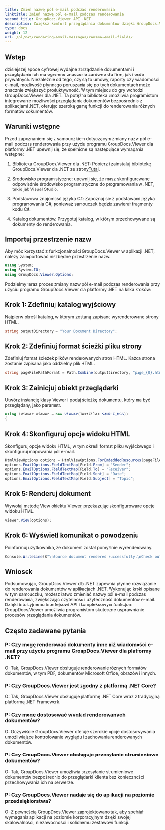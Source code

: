 ```yaml
---
title: Zmień nazwę pól e-mail podczas renderowania
linktitle: Zmień nazwę pól e-mail podczas renderowania
second_title: GroupDocs.Viewer API .NET
description: Zwiększ komfort przeglądania dokumentów dzięki GroupDocs.Viewer dla platformy .NET. Bezproblemowo renderuj i dostosowuj wiadomości e-mail.
type: docs
weight: 12
url: /pl/net/rendering-email-messages/rename-email-fields/
---
```

## Wstęp

dzisiejszej epoce cyfrowej wydajne zarządzanie dokumentami i przeglądanie ich ma ogromne znaczenie zarówno dla firm, jak i osób prywatnych. Niezależnie od tego, czy są to umowy, raporty czy wiadomości e-mail, możliwość płynnego poruszania się po tych dokumentach może znacznie zwiększyć produktywność. W tym miejscu do gry wchodzi GroupDocs.Viewer dla .NET. Ta potężna biblioteka umożliwia programistom integrowanie możliwości przeglądania dokumentów bezpośrednio z aplikacjami .NET, oferując szeroką gamę funkcji do renderowania różnych formatów dokumentów.

## Warunki wstępne

Przed zapoznaniem się z samouczkiem dotyczącym zmiany nazw pól e-mail podczas renderowania przy użyciu programu GroupDocs.Viewer dla platformy .NET upewnij się, że spełnione są następujące wymagania wstępne:

1.  Biblioteka GroupDocs.Viewer dla .NET: Pobierz i zainstaluj bibliotekę GroupDocs.Viewer dla .NET ze strony[Tutaj](https://releases.groupdocs.com/viewer/net/).

2. Środowisko programistyczne: upewnij się, że masz skonfigurowane odpowiednie środowisko programistyczne do programowania w .NET, takie jak Visual Studio.

3. Podstawowa znajomość języka C#: Zapoznaj się z podstawami języka programowania C#, ponieważ samouczek będzie zawierał fragmenty kodu C#.

4. Katalog dokumentów: Przygotuj katalog, w którym przechowywane są dokumenty do renderowania.

## Importuj przestrzenie nazw

Aby móc korzystać z funkcjonalności GroupDocs.Viewer w aplikacji .NET, należy zaimportować niezbędne przestrzenie nazw.

```csharp
using System;
using System.IO;
using GroupDocs.Viewer.Options;
```

Podzielmy teraz proces zmiany nazw pól e-mail podczas renderowania przy użyciu programu GroupDocs.Viewer dla platformy .NET na kilka kroków:

## Krok 1: Zdefiniuj katalog wyjściowy

Najpierw określ katalog, w którym zostaną zapisane wyrenderowane strony HTML.

```csharp
string outputDirectory = "Your Document Directory";
```

## Krok 2: Zdefiniuj format ścieżki pliku strony

Zdefiniuj format ścieżek plików renderowanych stron HTML. Każda strona zostanie zapisana jako oddzielny plik HTML.

```csharp
string pageFilePathFormat = Path.Combine(outputDirectory, "page_{0}.html");
```

## Krok 3: Zainicjuj obiekt przeglądarki

Utwórz instancję klasy Viewer i podaj ścieżkę dokumentu, który ma być przeglądany, jako parametr.

```csharp
using (Viewer viewer = new Viewer(TestFiles.SAMPLE_MSG))
{
```

## Krok 4: Skonfiguruj opcje widoku HTML

Skonfiguruj opcje widoku HTML, w tym określ format pliku wyjściowego i skonfiguruj mapowania pól e-mail.

```csharp
HtmlViewOptions options = HtmlViewOptions.ForEmbeddedResources(pageFilePathFormat);
options.EmailOptions.FieldTextMap[Field.From] = "Sender";
options.EmailOptions.FieldTextMap[Field.To] = "Receiver";
options.EmailOptions.FieldTextMap[Field.Sent] = "Date";
options.EmailOptions.FieldTextMap[Field.Subject] = "Topic";
```

## Krok 5: Renderuj dokument

Wywołaj metodę View obiektu Viewer, przekazując skonfigurowane opcje widoku HTML.

```csharp
viewer.View(options);
```

## Krok 6: Wyświetl komunikat o powodzeniu

Poinformuj użytkownika, że dokument został pomyślnie wyrenderowany.

```csharp
Console.WriteLine($"\nSource document rendered successfully.\nCheck output in {outputDirectory}.");
```

## Wniosek

Podsumowując, GroupDocs.Viewer dla .NET zapewnia płynne rozwiązanie do renderowania dokumentów w aplikacjach .NET. Wykonując kroki opisane w tym samouczku, możesz łatwo zmieniać nazwy pól e-mail podczas renderowania, zwiększając czytelność i użyteczność dokumentów e-mail. Dzięki intuicyjnemu interfejsowi API i kompleksowym funkcjom GroupDocs.Viewer umożliwia programistom skuteczne usprawnianie procesów przeglądania dokumentów.

## Często zadawane pytania

### P: Czy mogę renderować dokumenty inne niż wiadomości e-mail przy użyciu programu GroupDocs.Viewer dla platformy .NET?

O: Tak, GroupDocs.Viewer obsługuje renderowanie różnych formatów dokumentów, w tym PDF, dokumentów Microsoft Office, obrazów i innych.

### P: Czy GroupDocs.Viewer jest zgodny z platformą .NET Core?

O: Tak, GroupDocs.Viewer obsługuje platformę .NET Core wraz z tradycyjną platformą .NET Framework.

### P: Czy mogę dostosować wygląd renderowanych dokumentów?

O: Oczywiście GroupDocs.Viewer oferuje szerokie opcje dostosowywania umożliwiające kontrolowanie wyglądu i zachowania renderowanych dokumentów.

### P: Czy GroupDocs.Viewer obsługuje przesyłanie strumieniowe dokumentów?

O: Tak, GroupDocs.Viewer umożliwia przesyłanie strumieniowe dokumentów bezpośrednio do przeglądarki klienta bez konieczności przechowywania ich na serwerze.

### P: Czy GroupDocs.Viewer nadaje się do aplikacji na poziomie przedsiębiorstwa?

O: Z pewnością GroupDocs.Viewer zaprojektowano tak, aby spełniał wymagania aplikacji na poziomie korporacyjnym dzięki swojej skalowalności, niezawodności i solidnemu zestawowi funkcji.
